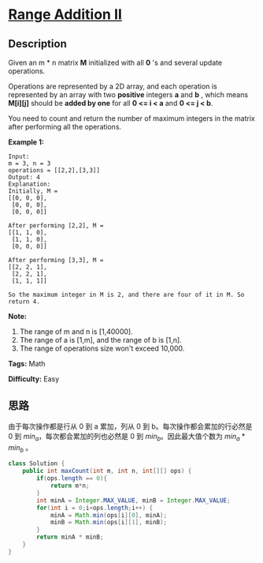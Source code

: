 # [Range Addition II][title]

## Description

Given an m * n matrix **M** initialized with all **0** 's and several update operations.

Operations are represented by a 2D array, and each operation is represented by an array with two **positive** integers **a** and **b** , which means **M[i][j]** should be **added by one** for all **0 <= i < a** and **0 <= j < b**.

You need to count and return the number of maximum integers in the matrix after performing all the operations.

**Example 1:**  

```
Input:
m = 3, n = 3
operations = [[2,2],[3,3]]
Output: 4
Explanation:
Initially, M =
[[0, 0, 0],
 [0, 0, 0],
 [0, 0, 0]]

After performing [2,2], M =
[[1, 1, 0],
 [1, 1, 0],
 [0, 0, 0]]

After performing [3,3], M =
[[2, 2, 1],
 [2, 2, 1],
 [1, 1, 1]]

So the maximum integer in M is 2, and there are four of it in M. So return 4.
```

**Note:**  

1. The range of m and n is [1,40000].
2. The range of a is [1,m], and the range of b is [1,n].
3. The range of operations size won't exceed 10,000.

**Tags:** Math

**Difficulty:** Easy

## 思路

由于每次操作都是行从 0 到 a 累加，列从 0 到 b。每次操作都会累加的行必然是0 到 $min_a$，每次都会累加的列也必然是 0 到 $min_b$。因此最大值个数为 $min_a * min_b$ 。

``` java
class Solution {
    public int maxCount(int m, int n, int[][] ops) {
        if(ops.length == 0){
            return m*n;
        }
        int minA = Integer.MAX_VALUE, minB = Integer.MAX_VALUE;
        for(int i = 0;i<ops.length;i++) {
            minA = Math.min(ops[i][0], minA);
            minB = Math.min(ops[i][1], minB);
        }
        return minA * minB;
    }
}
```

[title]: https://leetcode.com/problems/range-addition-ii
